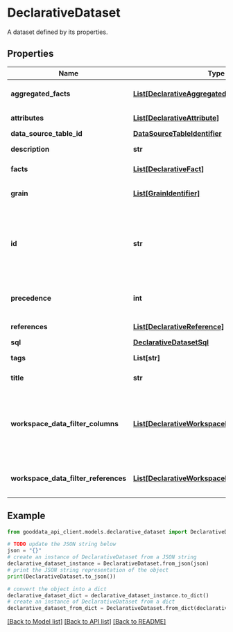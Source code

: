 # DeclarativeDataset

A dataset defined by its properties.

## Properties

Name | Type | Description | Notes
------------ | ------------- | ------------- | -------------
**aggregated_facts** | [**List[DeclarativeAggregatedFact]**](DeclarativeAggregatedFact.md) | An array of aggregated facts. | [optional] 
**attributes** | [**List[DeclarativeAttribute]**](DeclarativeAttribute.md) | An array of attributes. | [optional] 
**data_source_table_id** | [**DataSourceTableIdentifier**](DataSourceTableIdentifier.md) |  | [optional] 
**description** | **str** | A dataset description. | [optional] 
**facts** | [**List[DeclarativeFact]**](DeclarativeFact.md) | An array of facts. | [optional] 
**grain** | [**List[GrainIdentifier]**](GrainIdentifier.md) | An array of grain identifiers. | 
**id** | **str** | The Dataset ID. This ID is further used to refer to this instance of dataset. | 
**precedence** | **int** | Precedence used in aggregate awareness. | [optional] 
**references** | [**List[DeclarativeReference]**](DeclarativeReference.md) | An array of references. | 
**sql** | [**DeclarativeDatasetSql**](DeclarativeDatasetSql.md) |  | [optional] 
**tags** | **List[str]** | A list of tags. | [optional] 
**title** | **str** | A dataset title. | 
**workspace_data_filter_columns** | [**List[DeclarativeWorkspaceDataFilterColumn]**](DeclarativeWorkspaceDataFilterColumn.md) | An array of columns which are available for match to implicit workspace data filters. | [optional] 
**workspace_data_filter_references** | [**List[DeclarativeWorkspaceDataFilterReferences]**](DeclarativeWorkspaceDataFilterReferences.md) | An array of explicit workspace data filters. | [optional] 

## Example

```python
from gooddata_api_client.models.declarative_dataset import DeclarativeDataset

# TODO update the JSON string below
json = "{}"
# create an instance of DeclarativeDataset from a JSON string
declarative_dataset_instance = DeclarativeDataset.from_json(json)
# print the JSON string representation of the object
print(DeclarativeDataset.to_json())

# convert the object into a dict
declarative_dataset_dict = declarative_dataset_instance.to_dict()
# create an instance of DeclarativeDataset from a dict
declarative_dataset_from_dict = DeclarativeDataset.from_dict(declarative_dataset_dict)
```
[[Back to Model list]](../README.md#documentation-for-models) [[Back to API list]](../README.md#documentation-for-api-endpoints) [[Back to README]](../README.md)


